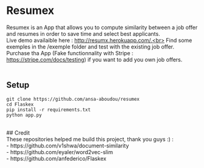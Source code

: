 # Resumex
Resumex is an App that allows you to compute similarity between a job offer and resumes in order to save time and select best applicants.<br>
Live demo availaible here : http://resumx.herokuapp.com/.<br>
Find some exemples in the /exemple folder and test with the existing job offer.<br>
Purchase tha App (Fake functionnality with Stripe : https://stripe.com/docs/testing) if you want to add you own job offers.<br>
<br>
## Setup
```
git clone https://github.com/ansa-aboudou/resumex
cd Flaskex
pip install -r requirements.txt
python app.py
```
<br>
## Credit
<br>
These repositories helped me build this project, thank you guys :) :<br>
- https://github.com/v1shwa/document-similarity<br>
- https://github.com/eyaler/word2vec-slim<br>
- https://github.com/anfederico/Flaskex<br>
